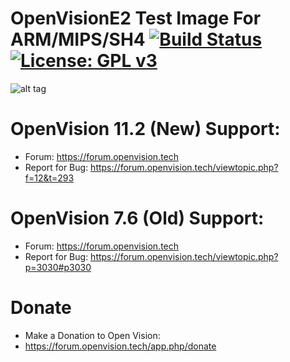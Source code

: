 OpenVisionE2 Test Image For 
ARM/MIPS/SH4
[![Build Status](https://travis-ci.org/OpenVisionE2/openvision-development-platform.svg?branch=develop)](https://travis-ci.org/OpenVisionE2/openvision-development-platform) [![License: GPL v3](https://img.shields.io/badge/License-GPLv3-blue.svg)](https://www.gnu.org/licenses/gpl-3.0)
=====================================
![alt tag](https://raw.github.com/OpenVisionE2/openvision-development-platform/develop/meta-openvision/recipes-openvision/bootlogo/openvision-bootlogo/bootlogo.jpg)


# OpenVision 11.2 (New) Support:
* Forum: https://forum.openvision.tech
* Report for Bug: https://forum.openvision.tech/viewtopic.php?f=12&t=293


# OpenVision 7.6 (Old) Support:
* Forum: https://forum.openvision.tech
* Report for Bug: https://forum.openvision.tech/viewtopic.php?p=3030#p3030


# Donate
* Make a Donation to Open Vision:
* https://forum.openvision.tech/app.php/donate

